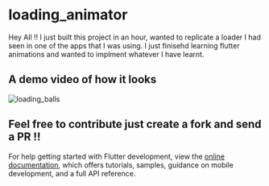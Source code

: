 # loading_animator

Hey All !! I just built this project in an hour, wanted to replicate a loader I had seen in one of the apps that I was using.
I just finisehd learning flutter animations and wanted to implment whatever I have learnt.

## A demo video of how it looks

![loading_balls](https://github.com/user-attachments/assets/b7863bdb-2825-462f-9699-7db0face595c)

## Feel free to contribute just create a fork and send a PR !!


For help getting started with Flutter development, view the
[online documentation](https://docs.flutter.dev/), which offers tutorials,
samples, guidance on mobile development, and a full API reference.

